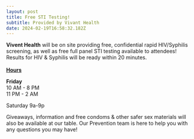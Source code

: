 ```yaml
---
layout: post
title: Free STI Testing!
subtitle: Provided by Vivant Health
date: 2024-02-19T16:58:32.182Z
---
```

**Vivent Health** will be on site providing free, confidential rapid HIV/Syphilis screening, as well as free full panel STI testing available to attendees! Results for HIV & Syphilis will be ready within 20 minutes.\
\
<ins>**Hours**</ins>

**Friday**\
10 AM - 8 PM\
11 PM - 2 AM

Saturday 9a-9p

Giveaways, information and free condoms & other safer sex materials will also be available at our table. Our Prevention team is here to help you with any questions you may have!
